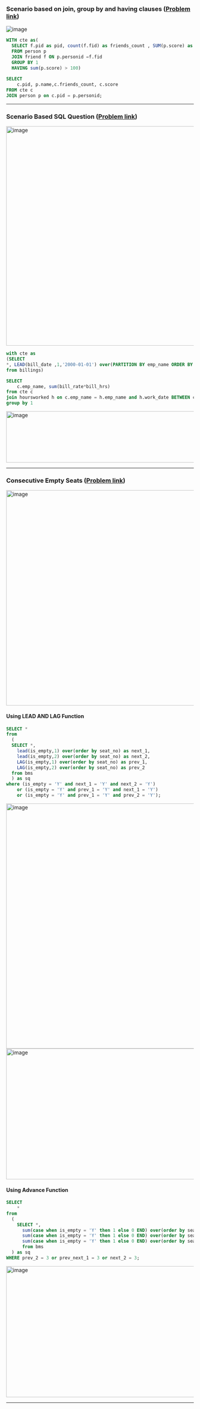 ### Scenario based on join, group by and having clauses ([Problem link](https://youtu.be/SfzbR69LquU?list=PLBTZqjSKn0IeKBQDjLmzisazhqQy4iGkb))
![image](https://github.com/user-attachments/assets/1997c166-5264-4a01-bf55-88d6eeccb6b9)

```sql
WITH cte as(
  SELECT f.pid as pid, count(f.fid) as friends_count , SUM(p.score) as score 
  FROM person p 
  JOIN friend f ON p.personid =f.fid
  GROUP BY 1
  HAVING sum(p.score) > 100)
  
SELECT 
	c.pid, p.name,c.friends_count, c.score
FROM cte c 
JOIN person p on c.pid = p.personid;
```

- - - - 

### Scenario Based SQL Question ([Problem link](https://youtu.be/51ryMCf-fvU?si=DWDPligf7fjwiuOm))
<img width="1052" height="589" alt="image" src="https://github.com/user-attachments/assets/974f3cb9-7f4f-4f0e-892e-28ee0e21be87" />

```sql
with cte as 
(SELECT
*, LEAD(bill_date ,1,'2000-01-01') over(PARTITION BY emp_name ORDER BY bill_date) - INTERVAL '1 DAY' as last_date
from billings)

SELECT
	c.emp_name, sum(bill_rate*bill_hrs)
from cte c 
join hoursworked h on c.emp_name = h.emp_name and h.work_date BETWEEN c.bill_date and c.last_date
group by 1
```
<img width="696" height="138" alt="image" src="https://github.com/user-attachments/assets/b8c237ad-c6cc-4242-824d-11a0ad98e6c2" />

- - - -

### Consecutive Empty Seats ([Problem link](https://youtu.be/F9Otofceer0?list=PLBTZqjSKn0IeKBQDjLmzisazhqQy4iGkb))
<img width="1421" height="578" alt="image" src="https://github.com/user-attachments/assets/5cbf2a9b-f71c-456a-a188-3259f185372a" />

#### Using LEAD AND LAG Function
```sql
SELECT * 
from 
  (
  SELECT *,
    lead(is_empty,1) over(order by seat_no) as next_1,
    lead(is_empty,2) over(order by seat_no) as next_2,
    LAG(is_empty,1) over(order by seat_no) as prev_1,
    LAG(is_empty,2) over(order by seat_no) as prev_2
  from bms
  ) as sq 
where (is_empty = 'Y' and next_1 = 'Y' and next_2 = 'Y')
	or (is_empty = 'Y' and prev_1 = 'Y' and next_1 = 'Y')	
	or (is_empty = 'Y' and prev_1 = 'Y' and prev_2 = 'Y');
```
<img width="1109" height="658" alt="image" src="https://github.com/user-attachments/assets/300ca7d3-8e69-4992-96c9-ca699565fef5" />

<img width="1088" height="351" alt="image" src="https://github.com/user-attachments/assets/23c5b634-761b-4a88-8bd5-aac50fe9d95a" />

#### Using Advance Function
```sql
SELECT
	*
from 
  (
    SELECT *,
      sum(case when is_empty = 'Y' then 1 else 0 END) over(order by seat_no ROWS BETWEEN 2 PRECEDING and CURRENT ROW) as prev_2,
      sum(case when is_empty = 'Y' then 1 else 0 END) over(order by seat_no ROWS BETWEEN 1 PRECEDING and 1 FOLLOWING) as prev_next_1,
      sum(case when is_empty = 'Y' then 1 else 0 END) over(order by seat_no ROWS BETWEEN CURRENT row and 2 FOLLOWING) as next_2
      from bms
  ) as sq 
WHERE prev_2 = 3 or prev_next_1 = 3 or next_2 = 3;
```
<img width="1078" height="352" alt="image" src="https://github.com/user-attachments/assets/3840b1b3-f803-467c-a0db-6f103ce278fb" />

- - - -
